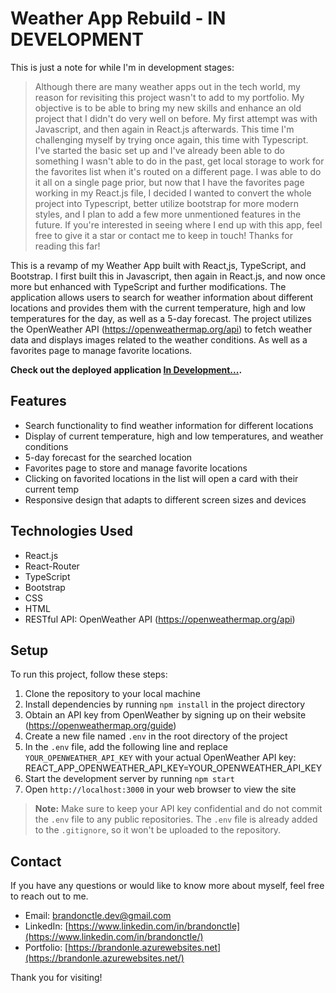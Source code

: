 # Weather App Rebuild - IN DEVELOPMENT

This is just a note for while I'm in development stages: 

>Although there are many weather apps out in the tech world, my reason for revisiting this project wasn't to add to my portfolio. My objective is to be able to bring my new skills and enhance an old project that I didn't do very well on before. My first attempt was with Javascript, and then again in React.js afterwards. This time I'm challenging myself by trying once again, this time with Typescript. I've started the basic set up and I've already been able to do something I wasn't able to do in the past, get local storage to work for the favorites list when it's routed on a different page. I was able to do it all on a single page prior, but now that I have the favorites page working in my React.js file, I decided I wanted to convert the whole project into Typescript, better utilize bootstrap for more modern styles, and I plan to add a few more unmentioned features in the future. If you're interested in seeing where I end up with this app, feel free to give it a star or contact me to keep in touch! Thanks for reading this far!

This is a revamp of my Weather App built with React,js, TypeScript, and Bootstrap. I first built this in Javascript, then again in React.js, and now once more but enhanced with TypeScript and further modifications. The application allows users to search for weather information about different locations and provides them with the current temperature, high and low temperatures for the day, as well as a 5-day forecast. The project utilizes the OpenWeather API (https://openweathermap.org/api) to fetch weather data and displays images related to the weather conditions. As well as a favorites page to manage favorite locations.

**Check out the deployed application [In Development...](https://urlgoeshere.azurewebsites.net/).**

## Features

- Search functionality to find weather information for different locations
- Display of current temperature, high and low temperatures, and weather conditions
- 5-day forecast for the searched location
- Favorites page to store and manage favorite locations
- Clicking on favorited locations in the list will open a card with their current temp
- Responsive design that adapts to different screen sizes and devices

## Technologies Used

- React.js
- React-Router
- TypeScript
- Bootstrap
- CSS
- HTML
- RESTful API: OpenWeather API (https://openweathermap.org/api)

## Setup

To run this project, follow these steps:

1. Clone the repository to your local machine
2. Install dependencies by running `npm install` in the project directory
3. Obtain an API key from OpenWeather by signing up on their website (https://openweathermap.org/guide)
4. Create a new file named `.env` in the root directory of the project
5. In the `.env` file, add the following line and replace `YOUR_OPENWEATHER_API_KEY` with your actual OpenWeather API key: REACT_APP_OPENWEATHER_API_KEY=YOUR_OPENWEATHER_API_KEY
6. Start the development server by running `npm start`
7. Open `http://localhost:3000` in your web browser to view the site

> **Note:** Make sure to keep your API key confidential and do not commit the `.env` file to any public repositories. The `.env` file is already added to the `.gitignore`, so it won't be uploaded to the repository.

## Contact

If you have any questions or would like to know more about myself, feel free to reach out to me.

- Email: [brandonctle.dev@gmail.com](mailto:brandonctle.dev@gmail.com)
- LinkedIn: [https://www.linkedin.com/in/brandonctle](https://www.linkedin.com/in/brandonctle/)
- Portfolio: [https://brandonle.azurewebsites.net](https://brandonle.azurewebsites.net/)

Thank you for visiting!
